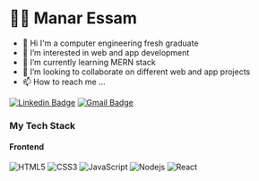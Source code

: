 # :woman_technologist: Manar Essam
- 👋 Hi I'm a computer engineering fresh graduate
- 👀 I’m interested in web and app development 
- 🌱 I’m currently learning MERN stack
- 💞️ I’m looking to collaborate on different web and app projects
- 📫 How to reach me ...


[![Linkedin Badge](https://img.shields.io/badge/-LinkedIn-blue?style=flat-square&logo=Linkedin&logoColor=white&link=https://www.linkedin.com/in/manar-eldredy-909)](https://www.linkedin.com/in/manar-eldredy-909)
[![Gmail Badge](https://img.shields.io/badge/-Gmail-c14438?style=flat-square&logo=Gmail&logoColor=white&link=mailto:manareldredy@gmail.com)](mailto:manareldredy@gmail.com)


### My Tech Stack



#### Frontend
![HTML5](https://img.shields.io/badge/-HTML5-%23E44D27?style=flat-square&logo=html5&logoColor=ffffff)
![CSS3](https://img.shields.io/badge/-CSS3-%231572B6?style=flat-square&logo=css3)
![JavaScript](https://img.shields.io/badge/-JavaScript-%23F7DF1C?style=flat-square&logo=javascript&logoColor=000000&labelColor=%23F7DF1C&color=%23FFCE5A)
![Nodejs](https://img.shields.io/badge/-Nodejs-black?style=flat-square&logo=Node.js)
![React](https://img.shields.io/badge/-React-%23282C34?style=flat-square&logo=react)




